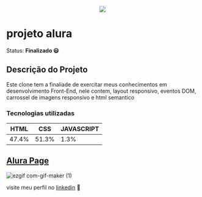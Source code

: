 
  <p align="center">
  <img src="https://raw.githubusercontent.com/rebecasguerri/projeto-alura/8c3f9ed29a6b8688d7414305f126c24f0415c45b/imagens/logo/alura-logo.1647533643.svg">
</p>


# projeto alura
 Status: **Finalizado 😃**
 
  ## Descrição do Projeto
   <p>Este clone tem a finaliade de exercitar meus conhecimentos em desenvolvimento Front-End, nele contem, layout responsivo, eventos DOM, carrossel de imagens responsivo e html semantico</p>
 
 
 ### Tecnologias utilizadas
  HTML| CSS | JAVASCRIPT
  ---|---|---|
  47.4%|51.3%|1.3%
  
   ## [Alura Page]( https://rebecasguerri.github.io/projeto-alura/)
   
  ![ezgif com-gif-maker (1)](https://raw.githubusercontent.com/rebecasguerri/projeto-alura/main/ezgif.com-gif-maker%20(2).gif)
  
  visite meu perfil no [linkedin](https://www.linkedin.com/in/rebeca-freitas-16b16a232/) 💟
